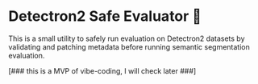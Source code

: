 # Detectron2 Safe Evaluator 🐡

This is a small utility to safely run evaluation on Detectron2 datasets by validating and patching metadata before running semantic segmentation evaluation.

[### this is a MVP of vibe-coding, I will check later ###]
